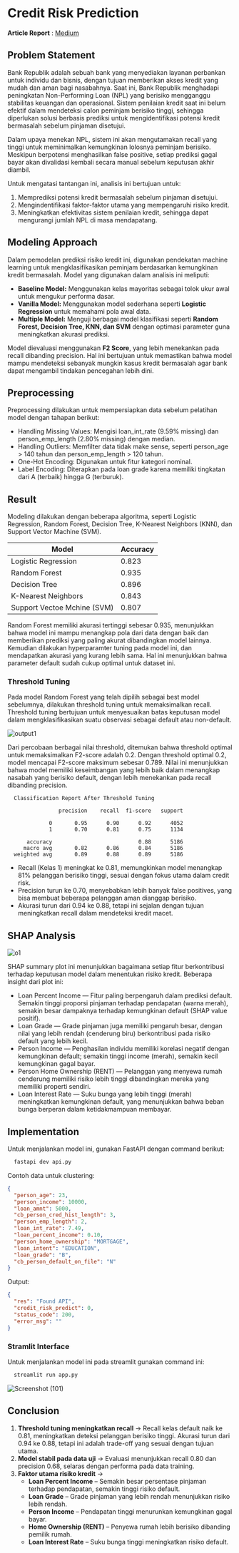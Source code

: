 # Credit Risk Prediction

**Article Report** : [Medium](https://medium.com/@febbyngrni/predicting-credit-risk-with-machine-learning-models-010f8d66beb6)<br>

## Problem Statement
Bank Republik adalah sebuah bank yang menyediakan layanan perbankan untuk individu dan bisnis, dengan tujuan memberikan akses kredit yang mudah dan aman bagi nasabahnya. Saat ini, Bank Republik menghadapi peningkatan Non-Performing Loan (NPL) yang berisiko mengganggu stabilitas keuangan dan operasional. Sistem penilaian kredit saat ini belum efektif dalam mendeteksi calon peminjam berisiko tinggi, sehingga diperlukan solusi berbasis prediksi untuk mengidentifikasi potensi kredit bermasalah sebelum pinjaman disetujui.

Dalam upaya menekan NPL, sistem ini akan mengutamakan recall yang tinggi untuk meminimalkan kemungkinan lolosnya peminjam berisiko. Meskipun berpotensi menghasilkan false positive, setiap prediksi gagal bayar akan divalidasi kembali secara manual sebelum keputusan akhir diambil.

Untuk mengatasi tantangan ini, analisis ini bertujuan untuk:
1. Memprediksi potensi kredit bermasalah sebelum pinjaman disetujui.
2. Mengindentifikasi faktor-faktor utama yang mempengaruhi risiko kredit.
3. Meningkatkan efektivitas sistem penilaian kredit, sehingga dapat mengurangi jumlah NPL di masa mendapatang.

## Modeling Approach
Dalam pemodelan prediksi risiko kredit ini, digunakan pendekatan machine learning untuk mengklasifikasikan peminjam berdasarkan kemungkinan kredit bermasalah. Model yang digunakan dalam analisis ini meliputi:
- **Baseline Model:** Menggunakan kelas mayoritas sebagai tolok ukur awal untuk mengukur performa dasar.
- **Vanilla Model:** Menggunakan model sederhana seperti **Logistic Regression** untuk memahami pola awal data.
- **Multiple Model:** Menguji berbagai model klasifikasi seperti **Random Forest, Decision Tree, KNN, dan SVM** dengan optimasi parameter guna meningkatkan akurasi prediksi.

Model dievaluasi menggunakan **F2 Score**, yang lebih menekankan pada recall dibanding precision. Hal ini bertujuan untuk memastikan bahwa model mampu mendeteksi sebanyak mungkin kasus kredit bermasalah agar bank dapat mengambil tindakan pencegahan lebih dini.

## Preprocessing
Preprocessing dilakukan untuk mempersiapkan data sebelum pelatihan model dengan tahapan berikut:

- Handling Missing Values: Mengisi loan_int_rate (9.59% missing) dan person_emp_length (2.80% missing) dengan median.
- Handling Outliers: Memfilter data tidak make sense, seperti person_age > 140 tahun dan person_emp_length > 120 tahun.
- One-Hot Encoding: Digunakan untuk fitur kategori nominal.
- Label Encoding: Diterapkan pada loan grade karena memiliki tingkatan dari A (terbaik) hingga G (terburuk).

## Result

Modeling dilakukan dengan beberapa algoritma, seperti Logistic Regression, Random Forest, Decision Tree, K-Nearest Neighbors (KNN), dan Support Vector Machine (SVM).

| Model                         | Accuracy   |
|-------------------------------|------------|
| Logistic Regression           | 0.823      |
| Random Forest                 | 0.935      |
| Decision Tree                 | 0.896      |
| K-Nearest Neighbors           | 0.843      |
| Support Vectoe Mchine (SVM)   | 0.807      |

Random Forest memiliki akurasi tertinggi sebesar 0.935, menunjukkan bahwa model ini mampu menangkap pola dari data dengan baik dan memberikan prediksi yang paling akurat dibandingkan model lainnya. Kemudian dilakukan hyperparamter tuning pada model ini, dan mendapatkan akurasi yang kurang lebih sama. Hal ini menunjukkan bahwa parameter default sudah cukup optimal untuk dataset ini.

### Threshold Tuning
Pada model Random Forest yang telah dipilih sebagai best model sebelumnya, dilakukan threshold tuning untuk memaksimalkan recall. Threshold tuning bertujuan untuk menyesuaikan batas keputusan model dalam mengklasifikasikan suatu observasi sebagai default atau non-default.

![output1](https://github.com/user-attachments/assets/bb01cda9-181c-4b4c-8955-925dee07a28e)

Dari percobaan berbagai nilai threshold, ditemukan bahwa threshold optimal untuk memaksimalkan F2-score adalah 0.2. Dengan threshold optimal 0.2, model mencapai F2-score maksimum sebesar 0.789. Nilai ini menunjukkan bahwa model memiliki keseimbangan yang lebih baik dalam menangkap nasabah yang berisiko default, dengan lebih menekankan pada recall dibanding precision.

``` 
  Classification Report After Threshold Tuning
  
                precision    recall  f1-score   support
  
             0       0.95      0.90      0.92      4052
             1       0.70      0.81      0.75      1134
  
      accuracy                           0.88      5186
     macro avg       0.82      0.86      0.84      5186
  weighted avg       0.89      0.88      0.89      5186
```

- Recall (Kelas 1) meningkat ke 0.81, memungkinkan model menangkap 81% pelanggan berisiko tinggi, sesuai dengan fokus utama dalam credit risk.
- Precision turun ke 0.70, menyebabkan lebih banyak false positives, yang bisa membuat beberapa pelanggan aman dianggap berisiko.
- Akurasi turun dari 0.94 ke 0.88, tetapi ini sejalan dengan tujuan meningkatkan recall dalam mendeteksi kredit macet.

## SHAP Analysis
![o1](https://github.com/user-attachments/assets/85288c42-bb04-4a0e-976e-3b117dfa70c8)

SHAP summary plot ini menunjukkan bagaimana setiap fitur berkontribusi terhadap keputusan model dalam menentukan risiko kredit. Beberapa insight dari plot ini:
- Loan Percent Income — Fitur paling berpengaruh dalam prediksi default. Semakin tinggi proporsi pinjaman terhadap pendapatan (warna merah), semakin besar dampaknya terhadap kemungkinan default (SHAP value positif).
- Loan Grade — Grade pinjaman juga memiliki pengaruh besar, dengan nilai yang lebih rendah (cenderung biru) berkontribusi pada risiko default yang lebih kecil.
- Person Income — Penghasilan individu memiliki korelasi negatif dengan kemungkinan default; semakin tinggi income (merah), semakin kecil kemungkinan gagal bayar.
- Person Home Ownership (RENT) — Pelanggan yang menyewa rumah cenderung memiliki risiko lebih tinggi dibandingkan mereka yang memiliki properti sendiri.
- Loan Interest Rate — Suku bunga yang lebih tinggi (merah) meningkatkan kemungkinan default, yang menunjukkan bahwa beban bunga berperan dalam ketidakmampuan membayar.

## Implementation
Untuk menjalankan model ini, gunakan FastAPI dengan command berikut:
``` bash
  fastapi dev api.py
```

Contoh data untuk clustering:
```json
{
  "person_age": 23,
  "person_income": 10000,
  "loan_amnt": 5000,
  "cb_person_cred_hist_length": 3,
  "person_emp_length": 2,
  "loan_int_rate": 7.49,
  "loan_percent_income": 0.10,
  "person_home_ownership": "MORTGAGE",
  "loan_intent": "EDUCATION",
  "loan_grade": "B",
  "cb_person_default_on_file": "N"
}
```

Output:
```json
{
  "res": "Found API",
  "credit_risk_predict": 0,
  "status_code": 200,
  "error_msg": ""
}
```

### Stramlit Interface
Untuk menjalankan model ini pada streamlit gunakan command ini:
``` bash
  streamlit run app.py
```

![Screenshot (101)](https://github.com/user-attachments/assets/b21982d4-7ec0-4d38-97d1-683b2143f9c9)

## Conclusion
1. **Threshold tuning meningkatkan recall** → Recall kelas default naik ke 0.81, meningkatkan deteksi pelanggan berisiko tinggi. Akurasi turun dari 0.94 ke 0.88, tetapi ini adalah trade-off yang sesuai dengan tujuan utama.
2. **Model stabil pada data uji** → Evaluasi menunjukkan recall 0.80 dan precision 0.68, selaras dengan performa pada data training.
3. **Faktor utama risiko kredit** →  
   - **Loan Percent Income** – Semakin besar persentase pinjaman terhadap pendapatan, semakin tinggi risiko default.  
   - **Loan Grade** – Grade pinjaman yang lebih rendah menunjukkan risiko lebih rendah.  
   - **Person Income** – Pendapatan tinggi menurunkan kemungkinan gagal bayar.  
   - **Home Ownership (RENT)** – Penyewa rumah lebih berisiko dibanding pemilik rumah.
   - **Loan Interest Rate** – Suku bunga tinggi meningkatkan risiko default.

